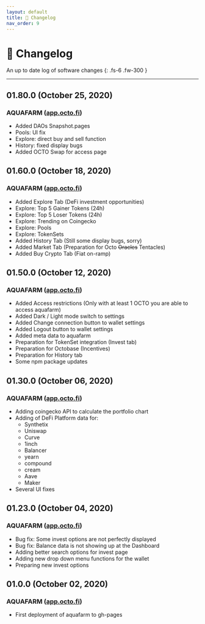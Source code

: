 ```yaml
---
layout: default
title: 📒 Changelog
nav_order: 9
---
```


# 📒 Changelog

An up to date log of software changes
{: .fs-6 .fw-300 }

---

## 01.80.0 (October 25, 2020)

### AQUAFARM ([app.octo.fi](https://app.octo.fi))

- Added DAOs Snapshot.pages
- Pools: UI fix
- Explore: direct buy and sell function 
- History: fixed display bugs
- Added OCTO Swap for access page 

## 01.60.0 (October 18, 2020)

### AQUAFARM ([app.octo.fi](https://app.octo.fi))

- Added Explore Tab (DeFi investment opportunities)
- Explore: Top 5 Gainer Tokens (24h)
- Explore: Top 5 Loser Tokens (24h)
- Explore: Trending on Coingecko
- Explore: Pools
- Explore: TokenSets
- Added History Tab (Still some display bugs, sorry)
- Added Market Tab (Preparation for Octo <s>Oracles</s> Tentacles)
- Added Buy Crypto Tab (Fiat on-ramp)

## 01.50.0 (October 12, 2020)

### AQUAFARM ([app.octo.fi](https://app.octo.fi))

- Added Access restrictions (Only with at least 1 OCTO you are able to access aquafarm)
- Added Dark / Light mode switch to settings
- Added Change connection button to wallet settings
- Added Logout button to wallet settings
- Added meta data to aquafarm
- Preparation for TokenSet integration (Invest tab)
- Preparation for Octobase (Incentives)
- Preparation for History tab
- Some npm package updates

## 01.30.0 (October 06, 2020)

### AQUAFARM ([app.octo.fi](https://app.octo.fi))

* Adding coingecko API to calculate the portfolio chart 
* Adding of DeFi Platform data for: 
	- Synthetix
	- Uniswap
	- Curve
	- 1inch 
	- Balancer 
	- yearn
	- compound
	- cream
	- Aave
	- Maker
* Several UI fixes 

## 01.23.0 (October 04, 2020)

### AQUAFARM ([app.octo.fi](https://app.octo.fi))

* Bug fix: Some invest options are not perfectly displayed
* Bug fix: Balance data is not showing up at the Dashboard 
* Adding better search options for invest page
* Adding new drop down menu functions for the wallet
* Preparing new invest options 

## 01.0.0 (October 02, 2020)

### AQUAFARM ([app.octo.fi](https://app.octo.fi))

* First deployment of aquafarm to gh-pages
